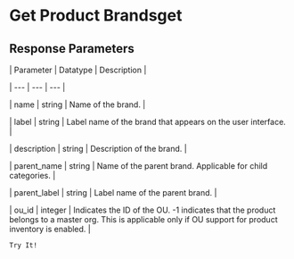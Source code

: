 # Get Product Brandsget

## Response Parameters

| Parameter | Datatype | Description |

| --- | --- | --- |

| name | string | Name of the brand. |

| label | string | Label name of the brand that appears on the user interface. |

| description | string | Description of the brand. |

| parent_name | string | Name of the parent brand. Applicable for child categories. |

| parent_label | string | Label name of the parent brand. |

| ou_id | integer | Indicates the ID of the OU. -1 indicates that the product belongs to a master org. This is applicable only if OU support for product inventory is enabled. |



`Try It!`